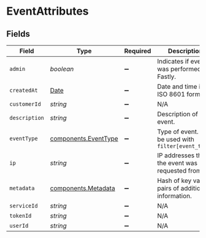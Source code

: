 # EventAttributes


## Fields

| Field                                                                                         | Type                                                                                          | Required                                                                                      | Description                                                                                   | Example                                                                                       |
| --------------------------------------------------------------------------------------------- | --------------------------------------------------------------------------------------------- | --------------------------------------------------------------------------------------------- | --------------------------------------------------------------------------------------------- | --------------------------------------------------------------------------------------------- |
| `admin`                                                                                       | *boolean*                                                                                     | :heavy_minus_sign:                                                                            | Indicates if event was performed by Fastly.                                                   | false                                                                                         |
| `createdAt`                                                                                   | [Date](https://developer.mozilla.org/en-US/docs/Web/JavaScript/Reference/Global_Objects/Date) | :heavy_minus_sign:                                                                            | Date and time in ISO 8601 format.                                                             | 2020-04-09 18:14:30 +0000 UTC                                                                 |
| `customerId`                                                                                  | *string*                                                                                      | :heavy_minus_sign:                                                                            | N/A                                                                                           | x4xCwxxJxGCx123Rx5xTx                                                                         |
| `description`                                                                                 | *string*                                                                                      | :heavy_minus_sign:                                                                            | Description of the event.                                                                     | Version 2 was activated                                                                       |
| `eventType`                                                                                   | [components.EventType](../../../sdk/models/components/eventtype.md)                           | :heavy_minus_sign:                                                                            | Type of event. Can be used with `filter[event_type]`                                          |                                                                                               |
| `ip`                                                                                          | *string*                                                                                      | :heavy_minus_sign:                                                                            | IP addresses that the event was requested from.                                               | 127.0.0.0                                                                                     |
| `metadata`                                                                                    | [components.Metadata](../../../sdk/models/components/metadata.md)                             | :heavy_minus_sign:                                                                            | Hash of key value pairs of additional information.                                            |                                                                                               |
| `serviceId`                                                                                   | *string*                                                                                      | :heavy_minus_sign:                                                                            | N/A                                                                                           | SU1Z0isxPaozGVKXdv0eY                                                                         |
| `tokenId`                                                                                     | *string*                                                                                      | :heavy_minus_sign:                                                                            | N/A                                                                                           | 5Yo3XXnrQpjc20u0ybrf2g                                                                        |
| `userId`                                                                                      | *string*                                                                                      | :heavy_minus_sign:                                                                            | N/A                                                                                           | x9KzsrACXZv8tPwlEDsKb6                                                                        |